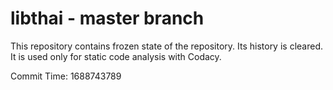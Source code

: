 # libthai - master branch

This repository contains frozen state of the repository.
Its history is cleared. It is used only for static code
analysis with Codacy.

Commit Time: 1688743789